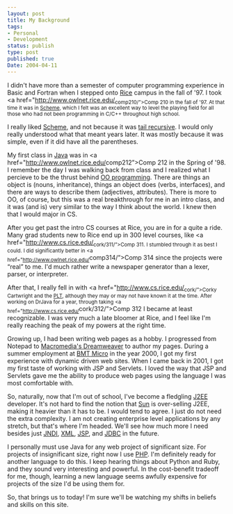 ```yaml
---
layout: post
title: My Background
tags:
- Personal
- Development
status: publish
type: post
published: true
Date: 2004-04-11
---
```


I didn't have more than a semester of computer programming experience in Basic and Fortran when I stepped onto <a href="http://www.rice.edu/">Rice</a> campus in the fall of '97.  I took <a href="http://www.owlnet.rice.edu/<sub>comp210/&#8221;&gt;Comp 210</a> in the fall of '97.  At that time it was in <a href="http://www.swiss.ai.mit.edu/projects/scheme/">Scheme</a>, which I felt was an excellent way to level the playing field for all those who had not been programming in C/C++ throughout high school.

I really liked <a href="http://www.everything2.net/index.pl?node_id=14548&#38;lastnode_id=14422">Scheme</a>, and not because it was <a href="http://www.cis.ksu.edu/VirtualHelp/Info/develop/cmu-user.info.Tail_Recursion.html">tail recursive</a>.  I would only really understood what that meant years later.  It was mostly because it was simple, even if it did have all the parentheses.

My first class in <a href="http://java.sun.com/">Java</a> was in <a href="http://www.owlnet.rice.edu/</sub>comp212&#8221;&gt;Comp 212</a> in the Spring of '98. I remember the day I was walking back from class and I realized what I percieve to be the thrust behind <a href="http://www.everything2.net/index.pl?node_id=13166&#38;lastnode_id=1441916">OO programming</a>.  There are things an object is (nouns, inheritance), things an object does (verbs, interfaces), and there are ways to describe them (adjectives, attributes).  There is more to OO, of course, but this was a real breakthrough for me in an intro class, and it was (and is) very similar to the way I think about the world.  I knew then that I would major in CS.

After you get past the intro CS courses at Rice, you are in for a quite a ride.  Many grad students new to Rice end up in 300 level courses, like <a href="http://www.cs.rice.edu/<sub>cork/311/&#8221;&gt;Comp 311</a>.  I stumbled through it as best I could.  I did significantly better in <a href="http://www.owlnet.rice.edu/</sub>comp314/&#8221;&gt;Comp 314</a> since the projects were &#8220;real&#8221; to me.  I'd much rather write a newspaper generator than a lexer, parser, or interpreter.

After that, I really fell in with <a href="http://www.cs.rice.edu/<sub>cork/&#8221;&gt;Corky Cartwright</a> and the <a href="http://www.cs.rice.edu/CS/PLT/"><span class="caps">PLT</span></a>, although they may or may not have known it at the time.  After working on DrJava for a year, through taking <a href="http://www.cs.rice.edu/</sub>cork/312/&#8221;&gt;Comp 312</a> I became at least recognizable.  I was very much a late bloomer at Rice, and I feel like I'm really reaching the peak of my powers at the right time.

Growing up, I had been writing web pages as a hobby.  I progressed from Notepad to <a href="http://www.macromedia.com">Macromedia's Dreamweaver</a> to author my pages.  During a summer employment at <a href="http://www.bmtmicro.com/"><span class="caps">BMT</span> Micro</a> in the year 2000, I got my first experience with dynamic driven web sites.  When I came back in 2001, I got my first taste of working with <span class="caps">JSP</span> and Servlets.  I loved the way that <span class="caps">JSP</span> and Servlets gave me the ability to produce web pages using the language I was most comfortable with.

So, naturally, now that I'm out of school, I've become a fledgling <a href="http://www.everything2.net/index.pl?node_id=1210038"><span class="caps">J2EE</span></a> developer.  It's not hard to find the notion that <a href="http://www.sun.com/">Sun</a> is over-selling <span class="caps">J2EE</span>, making it heavier than it has to be.  I would tend to agree.  I just do not need the extra complexity.  I am not creating enterprise level applications by any stretch, but that's where I'm headed.  We'll see how much more I need besides just <a href="http://www.everything2.net/index.pl?node=JNDI"><span class="caps">JNDI</span></a>, <a href="http://www.everything2.net/index.pl?node=XML"><span class="caps">XML</span></a>, <a href="http://www.everything2.net/index.pl?node=JSP"><span class="caps">JSP</span></a>, and <a href="http://www.everything2.net/index.pl?node=JDBC"><span class="caps">JDBC</span></a> in the future.

I personally must use Java for any web project of significant size.  For projects  of insignificant size, right now I use <a href="http://www.php.net"><span class="caps">PHP</span></a>.  I'm definitely ready for another language to do this.  I keep hearing things about Python and Ruby, and they sound very interesting and powerful.  In the cost-benefit tradeoff for me, though, learning a new language seems awfully expensive for projects of the size I'd be using them for.

So, that brings us to today!  I'm sure we'll be watching my shifts in beliefs and skills on this site.

